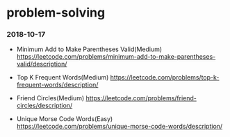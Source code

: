 # problem-solving
### 2018-10-17

- Minimum Add to Make Parentheses Valid(Medium) https://leetcode.com/problems/minimum-add-to-make-parentheses-valid/description/

- Top K Frequent Words(Medium) https://leetcode.com/problems/top-k-frequent-words/description/

- Friend Circles(Medium) https://leetcode.com/problems/friend-circles/description/

- Unique Morse Code Words(Easy) https://leetcode.com/problems/unique-morse-code-words/description/

